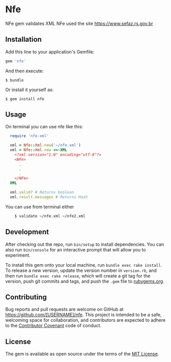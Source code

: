 # Nfe

NFe gem validates XML NFe used the site https://www.sefaz.rs.gov.br

## Installation

Add this line to your application's Gemfile:

```ruby
gem 'nfe'
```

And then execute:

    $ bundle

Or install it yourself as:

    $ gem install nfe

## Usage

On terminal you can use nfe like this:
```ruby
  require 'nfe-xml'

  xml = Nfe::Xml.new('~/nfe.xml')
  xml = Nfe::Xml.new <<-XML
    <?xml version="1.0" encoding="utf-8"?>
    <NFe>
      .
      .
      .
    </NFe>
  XML

  xml.valid? # Returns boolean
  xml.result.messages # Returns Hash
```

You can use from terminal either
```bash
    $ validate ~/nfe.xml ~/nfe2.xml
```
## Development

After checking out the repo, run `bin/setup` to install dependencies. You can also run `bin/console` for an interactive prompt that will allow you to experiment.

To install this gem onto your local machine, run `bundle exec rake install`. To release a new version, update the version number in `version.rb`, and then run `bundle exec rake release`, which will create a git tag for the version, push git commits and tags, and push the `.gem` file to [rubygems.org](https://rubygems.org).

## Contributing

Bug reports and pull requests are welcome on GitHub at https://github.com/[USERNAME]/nfe. This project is intended to be a safe, welcoming space for collaboration, and contributors are expected to adhere to the [Contributor Covenant](http://contributor-covenant.org) code of conduct.


## License

The gem is available as open source under the terms of the [MIT License](http://opensource.org/licenses/MIT).

